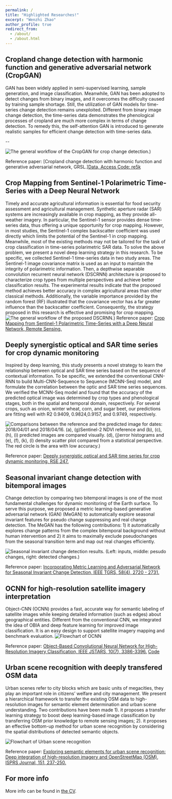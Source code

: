 ```yaml
---
permalink: /
title: "Highlighted Researches!"
excerpt: "Wenzhi Zhao"
author_profile: true
redirect_from: 
  - /about/
  - /about.html
---
```


Cropland change detection with harmonic function and generative adversarial network (CropGAN)
------
GAN has been widely applied in semi-supervised learning, sample generation, and image classification. Meanwhile, GAN has been adopted to detect changes from binary images, and it overcomes the difficulty caused by training sample shortage. Still, the utilization of GAN models for time-series change detection remains unexploited. Different from binary image change detection, the time-series data demonstrates the phenological processes of cropland are much more complex in terms of change detection. To remedy this, the self-attention GAN is introduced to generate realistic samples for efficient change detection with time-series data.

--

![The general workflow of the CropGAN for crop change detection.)](/images/time_series/cropgan1.png)

Reference paper: [Cropland change detection with harmonic function and generative adversarial network, GRSL.][Data, Access Code: re5k](https://pan.baidu.com/s/19axjQIK2UwKEEVG1I8yVgw)

Crop Mapping from Sentinel-1 Polarimetric Time-Series with a Deep Neural Network
------
Timely and accurate agricultural information is essential for food security assessment and agricultural management. Synthetic aperture radar (SAR) systems are increasingly available in crop mapping, as they provide all-weather imagery. In particular, the Sentinel-1 sensor provides dense time-series data, thus offering a unique opportunity for crop mapping. However, in most studies, the Sentinel-1 complex backscatter coefficient was used directly which limits the potential of the Sentinel-1 in crop mapping. Meanwhile, most of the existing methods may not be tailored for the task of crop classification in time-series polarimetric SAR data. To solve the above problem, we present a novel deep learning strategy in this research. To be specific, we collected Sentinel-1 time-series data in two study areas. The Sentinel-1 image covariance matrix is used as an input to maintain the integrity of polarimetric information. Then, a depthwise separable convolution recurrent neural network (DSCRNN) architecture is proposed to characterize crop types from multiple perspectives and achieve better classification results. The experimental results indicate that the proposed method achieves better accuracy in complex agricultural areas than other classical methods. Additionally, the variable importance provided by the random forest (RF) illustrated that the covariance vector has a far greater influence than the backscatter coefficient. Consequently, the strategy proposed in this research is effective and promising for crop mapping.
![The general workflow of the proposed DSCRNN.)](/images/time_series/2020_RS_qy.png)
Reference paper: [Crop Mapping from Sentinel-1 Polarimetric Time-Series with a Deep Neural Network, Remote Sensing.](https://www.mdpi.com/2072-4292/12/15/2493)

Deeply synergistic optical and SAR time series for crop dynamic monitoring
------
Inspired by deep learning, this study presents a novel strategy to learn the relationship between optical and SAR time series based on the sequence of contextual information. To be specific, we extended the conventional CNN-RNN to build Multi-CNN-Sequence to Sequence (MCNN-Seq) model, and formulate the correlation between the optic and SAR time series sequences. We verified the MCNN-Seq model and found that the accuracy of the predicted optical image was determined by crop types and phenological stages, both in the spatial and temporal domain, respectively. For several crops, such as onion, winter wheat, corn, and sugar beet, our predictions are fitting well with R2 0.9409, 0.9824,0.9157, and 0.9749, respectively.

![Comparisons between the reference and the predicted image for dates: 2018/04/01 and 2018/04/16. (a), (g)Sentinel-2 NDVI reference and (b), (c), (h), (i) predicted images are compared visually. (d), (j)error histograms and (e), (f), (k), (l) density scatter plot compared from a statistical perspective. The red circle is the area with low accuracy.)](/images/data_fusion/sar_optical_time_series.png)

Reference paper: [Deeply synergistic optical and SAR time series for crop dynamic monitoring, RSE,247.](https://www.sciencedirect.com/science/article/pii/S0034425720303229)

Seasonal invariant change detection with bitemporal images
------
Change detection by comparing two bitemporal images is one of the most fundamental challenges for dynamic monitoring of the Earth surface. To serve this purpose, we proposed a metric learning-based generative adversarial network (GAN) (MeGAN) to automatically explore seasonal invariant features for pseudo change suppressing and real change detection. The MeGAN has the following contributions: 1) it automatically explores change patterns from the complex bitemporal background without human intervention and 2) it aims to maximally exclude pseudochanges from the seasonal transition term and map out real changes efficiently.

![Seasonal invariant change detection results. (Left: inputs, middle: pesudo changes, right: detected changes.)](/images/MeGAN.gif)

Reference paper: [Incorporating Metric Learning and Adversarial Network for Seasonal Invariant Change Detection, IEEE TGRS, 58(4), 2720 - 2731.](https://ieeexplore.ieee.org/document/8937747)

OCNN for high-resolution satellite imagery interpretation
------
Object-CNN (OCNN) provides a fast, accurate way for semantic labeling of satellite images while keeping detailed information (such as edges) about geographical entities. Different from the conventional CNN, we integrated the idea of OBIA and deep feature learning for improved image classification. It is an easy design to support satellite imagery mapping and benchmark evaluation.
![Flowchart of OCNN](/images/ocnn.gif)

Reference paper: [Object-Based Convolutional Neural Network for High-Resolution Imagery Classification, IEEE JSTARS, 10(7), 3386-3396.](https://ieeexplore.ieee.org/document/7890382) [Code](https://github.com/kdxiaozhi/OCNN)

Urban scene recognition with deeply transfered OSM data
------
Urban scenes refer to city blocks which are basic units of megacities, they play an important role in citizens’ welfare and city management. We present a hierarchical framework to transfer the existing OSM data to high-resolution images for semantic element determination and urban scene understanding. Two contributions have been made 1). it proposes a transfer learning strategy to boost deep learning-based image classification by transferring OSM prior knowledge to remote sensing images; 2). it proposes an effective bottom-up method for urban scene recognition by considering the spatial distributions of detected semantic objects. 

![Flowchart of Urban scene recognition](/images/urban.png)

Reference paper: [Exploring semantic elements for urban scene recognition: Deep integration of high-resolution imagery and OpenStreetMap (OSM), ISPRS Journal, 151, 237-250.](https://www.sciencedirect.com/science/article/pii/S0924271619300887)



For more info
------
More info can be found in [the CV](https://kdxiaozhi.github.io/cv/). 

